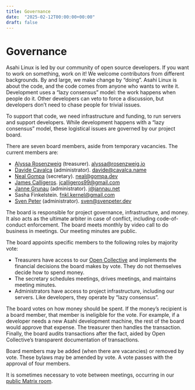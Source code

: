 ```yaml
---
title: Governance
date:  "2025-02-12T00:00:00+00:00"
draft: false
---
```


# Governance

Asahi Linux is led by our community of open source developers. If you want to work on something, work on it! We welcome contributors from different backgrounds. By and large, we make change by “doing”. Asahi Linux is about the code, and the code comes from anyone who wants to write it. Development uses a “lazy consensus” model: the work happens when people do it. Other developers can veto to force a discussion, but developers don’t need to chase people for trivial issues.

To support that code, we need infrastructure and funding, to run servers and support developers. While development happens with a “lazy consensus” model, these logistical issues are governed by our project board.

There are seven board members, aside from temporary vacancies. The current members are:

* [Alyssa Rosenzweig](https://rosenzweig.io) (treasurer). <alyssa@rosenzweig.io>
* [Davide Cavalca](https://github.com/davide125) (administrator). <davide@cavalca.name>
* [Neal Gompa](https://royalgeekworld.com/) (secretary). <neal@gompa.dev>
* [James Calligeros](https://social.treehouse.systems/@chadmed). <jcalligeros99@gmail.com>
* [Janne Grunau](https://social.treehouse.systems/@janne) (administrator). <j@jannau.net>
* Sasha Finkelstein. <fnkl.kernel@gmail.com>
* [Sven Peter](https://social.treehouse.systems/@sven) (administrator). <sven@svenpeter.dev>

The board is responsible for project governance, infrastructure, and money. It also acts as the ultimate arbiter in case of conflict, including code-of-conduct enforcement. The board meets monthly by video call to do business in meetings. Our meeting minutes are public.

The board appoints specific members to the following roles by majority vote:

* Treasurers have access to our [Open Collective](https://opencollective.com/asahilinux) and implements the financial decisions the board makes by vote. They do not themselves decide how to spend money.
* The secretary schedules meetings, drives meetings, and maintains meeting minutes.
* Administrators have access to project infrastructure, including our servers. Like developers, they operate by “lazy consensus”.

The board votes on how money should be spent. If the money’s recipient is a board member, that member is ineligible for the vote. For example, if a developer needs a new Asahi development machine, the rest of the board would approve that expense. The treasurer then handles the transaction. Finally, the board audits transactions after the fact, aided by Open Collective’s transparent documentation of transactions.

Board members may be added (when there are vacancies) or removed by vote. These bylaws may be amended by vote. A vote passes with the approval of four members.

It is sometimes necessary to vote between meetings, occurring in our [public Matrix room](https://matrix.to/#/#asahi-board:matrix.org).

